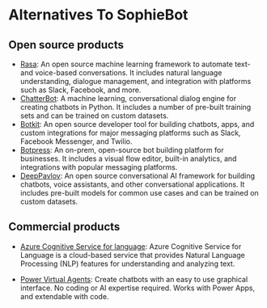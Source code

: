 # Alternatives To SophieBot

## Open source products
- [Rasa](https://github.com/RasaHQ/rasa): An open source machine learning framework to automate text- and voice-based conversations. It includes natural language understanding, dialogue management, and integration with platforms such as Slack, Facebook, and more.
- [ChatterBot](https://github.com/gunthercox/ChatterBot): A machine learning, conversational dialog engine for creating chatbots in Python. It includes a number of pre-built training sets and can be trained on custom datasets.
- [Botkit](https://github.com/howdyai/botkit): An open source developer tool for building chatbots, apps, and custom integrations for major messaging platforms such as Slack, Facebook Messenger, and Twilio.
- [Botpress](https://github.com/botpress/botpress): An on-prem, open-source bot building platform for businesses. It includes a visual flow editor, built-in analytics, and integrations with popular messaging platforms.
- [DeepPavlov](https://github.com/deepmipt/DeepPavlov): An open source conversational AI framework for building chatbots, voice assistants, and other conversational applications. It includes pre-built models for common use cases and can be trained on custom datasets.

## Commercial products
- [Azure Cognitive Service for language](https://learn.microsoft.com/en-us/azure/cognitive-services/language-service/overview): Azure Cognitive Service for Language is a cloud-based service that provides Natural Language Processing (NLP) features for understanding and analyzing text.

- [Power Virtual Agents](https://learn.microsoft.com/en-us/power-virtual-agents/fundamentals-what-is-power-virtual-agents): Create chatbots with an easy to use graphical interface. No coding or AI expertise required. Works with Power Apps, and extendable with code.
